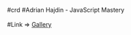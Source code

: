 #crd  #Adrian Hajdin - JavaScript Mastery <br></br>
#Link => [Gallery](https://frosty-albattani-2fe146.netlify.app/)
